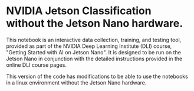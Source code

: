 # NVIDIA Jetson Classification without the Jetson Nano hardware.
This notebook is an interactive data collection, training, and testing tool, provided as part of the NVIDIA Deep Learning Institute (DLI) course, "Getting Started with AI on Jetson Nano". It is designed to be run on the Jetson Nano in conjunction with the detailed instructions provided in the online DLI course pages.

This version of the code has modifications to be able to use the notebooks in a linux environment without the Jetson Nano hardware.
